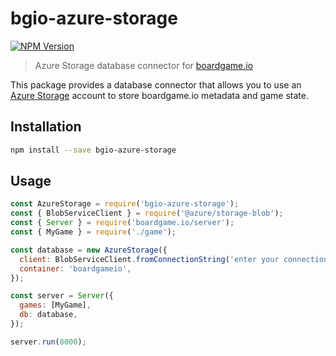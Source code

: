 # bgio-azure-storage

[![NPM Version](https://img.shields.io/npm/v/bgio-azure-storage)](https://www.npmjs.com/package/bgio-azure-storage)

> Azure Storage database connector for [boardgame.io](https://boardgame.io/)

This package provides a database connector that allows you to use an [Azure Storage](https://azure.microsoft.com/en-us/services/storage/) account to store boardgame.io metadata and game state.

## Installation

```sh
npm install --save bgio-azure-storage
```

## Usage

```js
const AzureStorage = require('bgio-azure-storage');
const { BlobServiceClient } = require('@azure/storage-blob');
const { Server } = require('boardgame.io/server');
const { MyGame } = require('./game');

const database = new AzureStorage({
  client: BlobServiceClient.fromConnectionString('enter your connection string here'),
  container: 'boardgameio',
});

const server = Server({
  games: [MyGame],
  db: database,
});

server.run(8000);
```
